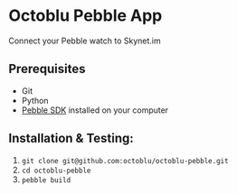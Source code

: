 # Octoblu Pebble App

Connect your Pebble watch to Skynet.im

## Prerequisites

- Git
- Python
- [Pebble SDK](http://developer.getpebble.com/2/getting-started/) installed on your computer

## Installation & Testing:

1. `git clone git@github.com:octoblu/octoblu-pebble.git`
2. `cd octoblu-pebble`
3. `pebble build`
